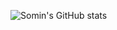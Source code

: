 ![Somin's GitHub stats](https://github-readme-stats.vercel.app/api?username=thals1214&show_icons=true&theme=nord)
